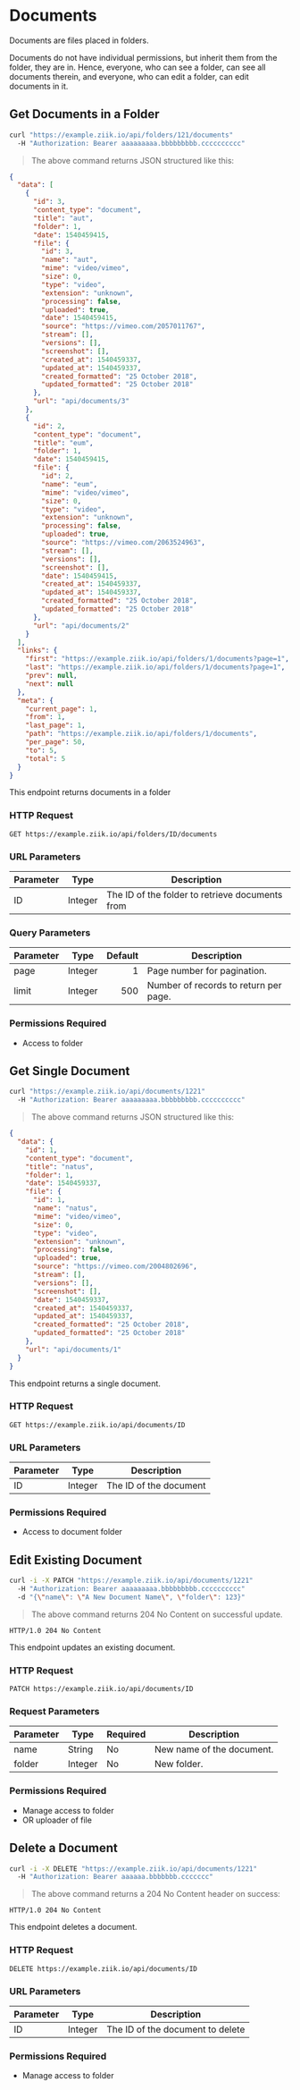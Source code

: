 # Documents

Documents are files placed in folders.

Documents do not have individual permissions, but inherit them from the folder, they are in. Hence, everyone, who can see a folder, can see all documents therein, and everyone, who can edit a folder, can edit documents in it.

## Get Documents in a Folder

```bash
curl "https://example.ziik.io/api/folders/121/documents"
  -H "Authorization: Bearer aaaaaaaaa.bbbbbbbbb.cccccccccc"
```

> The above command returns JSON structured like this:

```json
{
  "data": [
    {
      "id": 3,
      "content_type": "document",
      "title": "aut",
      "folder": 1,
      "date": 1540459415,
      "file": {
        "id": 3,
        "name": "aut",
        "mime": "video/vimeo",
        "size": 0,
        "type": "video",
        "extension": "unknown",
        "processing": false,
        "uploaded": true,
        "date": 1540459415,
        "source": "https://vimeo.com/2057011767",
        "stream": [],
        "versions": [],
        "screenshot": [],
        "created_at": 1540459337,
        "updated_at": 1540459337,
        "created_formatted": "25 October 2018",
        "updated_formatted": "25 October 2018"
      },
      "url": "api/documents/3"
    },
    {
      "id": 2,
      "content_type": "document",
      "title": "eum",
      "folder": 1,
      "date": 1540459415,
      "file": {
        "id": 2,
        "name": "eum",
        "mime": "video/vimeo",
        "size": 0,
        "type": "video",
        "extension": "unknown",
        "processing": false,
        "uploaded": true,      
        "source": "https://vimeo.com/2063524963",
        "stream": [],
        "versions": [],
        "screenshot": [],
        "date": 1540459415,
        "created_at": 1540459337,
        "updated_at": 1540459337,
        "created_formatted": "25 October 2018",
        "updated_formatted": "25 October 2018"
      },
      "url": "api/documents/2"
    }
  ],
  "links": {
    "first": "https://example.ziik.io/api/folders/1/documents?page=1",
    "last": "https://example.ziik.io/api/folders/1/documents?page=1",
    "prev": null,
    "next": null
  },
  "meta": {
    "current_page": 1,
    "from": 1,
    "last_page": 1,
    "path": "https://example.ziik.io/api/folders/1/documents",
    "per_page": 50,
    "to": 5,
    "total": 5
  }
}
```

This endpoint returns documents in a folder

### HTTP Request

`GET https://example.ziik.io/api/folders/ID/documents`

### URL Parameters

Parameter | Type | Description
--------- | ---- | -----------
ID | Integer | The ID of the folder to retrieve documents from

### Query Parameters

Parameter | Type | Default | Description
--------- | ---- | ------: | -----------
page | Integer | 1 | Page number for pagination.
limit | Integer | 500 | Number of records to return per page.

### Permissions Required

* Access to folder

## Get Single Document

```bash
curl "https://example.ziik.io/api/documents/1221"
  -H "Authorization: Bearer aaaaaaaaa.bbbbbbbbb.cccccccccc"
```

> The above command returns JSON structured like this:

```json
{
  "data": {
    "id": 1,
    "content_type": "document",
    "title": "natus",
    "folder": 1,
    "date": 1540459337,
    "file": {
      "id": 1,
      "name": "natus",
      "mime": "video/vimeo",
      "size": 0,
      "type": "video",
      "extension": "unknown",
      "processing": false,
      "uploaded": true,
      "source": "https://vimeo.com/2004802696",
      "stream": [],
      "versions": [],
      "screenshot": [],
      "date": 1540459337,
      "created_at": 1540459337,
      "updated_at": 1540459337,
      "created_formatted": "25 October 2018",
      "updated_formatted": "25 October 2018"
    },
    "url": "api/documents/1"
  }
}
```

This endpoint returns a single document.

### HTTP Request

`GET https://example.ziik.io/api/documents/ID`

### URL Parameters

Parameter | Type | Description
--------- | ---- | -----------
ID | Integer | The ID of the document

### Permissions Required

* Access to document folder

## Edit Existing Document

```bash
curl -i -X PATCH "https://example.ziik.io/api/documents/1221"
  -H "Authorization: Bearer aaaaaaaaa.bbbbbbbbb.cccccccccc"
  -d "{\"name\": \"A New Document Name\", \"folder\": 123}"
```

> The above command returns 204 No Content on successful update.

```http
HTTP/1.0 204 No Content
```
This endpoint updates an existing document.

### HTTP Request

`PATCH https://example.ziik.io/api/documents/ID`

### Request Parameters

Parameter | Type | Required | Description
--------- | ---- |  ------- | -----------
name | String | No | New name of the document.
folder | Integer | No | New folder.

### Permissions Required

* Manage access to folder
* OR uploader of file

## Delete a Document

```bash
curl -i -X DELETE "https://example.ziik.io/api/documents/1221"
  -H "Authorization: Bearer aaaaaa.bbbbbbb.ccccccc"
```

> The above command returns a 204 No Content header on success:

```http
HTTP/1.0 204 No Content
```

This endpoint deletes a document.

### HTTP Request

`DELETE https://example.ziik.io/api/documents/ID`

### URL Parameters

Parameter | Type | Description
--------- | ---- | -----------
ID | Integer | The ID of the document to delete

### Permissions Required

* Manage access to folder